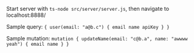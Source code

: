 Start server with `ts-node src/server/server.js`, then navigate to localhost:8888/

Sample query:
`
{
  user(email: "a@b.c") {
    email
    name
    apiKey
	}
}
`

Sample mutation:
`
mutation {
  updateName(email: "c@b.a", name: "awwww yeah") {
    email
    name
  }
}
`
